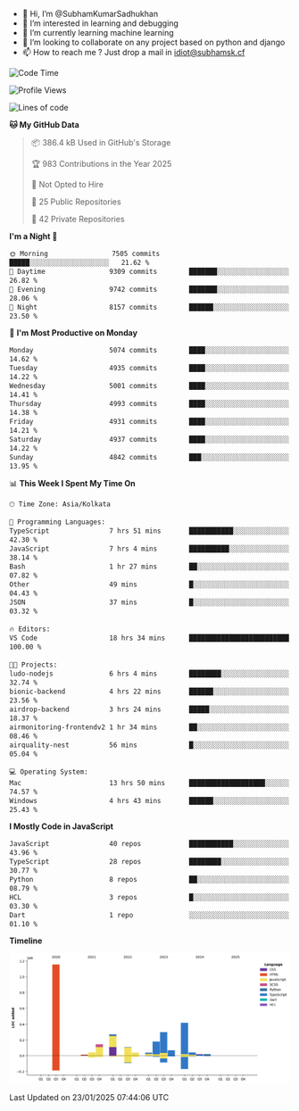 - 👋 Hi, I’m @SubhamKumarSadhukhan
- 👀 I’m interested in learning and debugging
- 🌱 I’m currently learning machine learning
- 💞️ I’m looking to collaborate on any project based on python and django
- 📫 How to reach me ?
      Just drop a mail in idiot@subhamsk.cf

<!---
SubhamKumarSadhukhan/SubhamKumarSadhukhan is a ✨ special ✨ repository because its `README.md` (this file) appears on your GitHub profile.
You can click the Preview link to take a look at your changes.
--->


<!--START_SECTION:waka-->
![Code Time](http://img.shields.io/badge/Code%20Time-2%2C728%20hrs%2031%20mins-blue)

![Profile Views](http://img.shields.io/badge/Profile%20Views-0-blue)

![Lines of code](https://img.shields.io/badge/From%20Hello%20World%20I%27ve%20Written-2.8%20million%20lines%20of%20code-blue)

**🐱 My GitHub Data** 

> 📦 386.4 kB Used in GitHub's Storage 
 > 
> 🏆 983 Contributions in the Year 2025
 > 
> 🚫 Not Opted to Hire
 > 
> 📜 25 Public Repositories 
 > 
> 🔑 42 Private Repositories 
 > 
**I'm a Night 🦉** 

```text
🌞 Morning                7505 commits        █████░░░░░░░░░░░░░░░░░░░░   21.62 % 
🌆 Daytime                9309 commits        ███████░░░░░░░░░░░░░░░░░░   26.82 % 
🌃 Evening                9742 commits        ███████░░░░░░░░░░░░░░░░░░   28.06 % 
🌙 Night                  8157 commits        ██████░░░░░░░░░░░░░░░░░░░   23.50 % 
```
📅 **I'm Most Productive on Monday** 

```text
Monday                   5074 commits        ████░░░░░░░░░░░░░░░░░░░░░   14.62 % 
Tuesday                  4935 commits        ████░░░░░░░░░░░░░░░░░░░░░   14.22 % 
Wednesday                5001 commits        ████░░░░░░░░░░░░░░░░░░░░░   14.41 % 
Thursday                 4993 commits        ████░░░░░░░░░░░░░░░░░░░░░   14.38 % 
Friday                   4931 commits        ████░░░░░░░░░░░░░░░░░░░░░   14.21 % 
Saturday                 4937 commits        ████░░░░░░░░░░░░░░░░░░░░░   14.22 % 
Sunday                   4842 commits        ███░░░░░░░░░░░░░░░░░░░░░░   13.95 % 
```


📊 **This Week I Spent My Time On** 

```text
🕑︎ Time Zone: Asia/Kolkata

💬 Programming Languages: 
TypeScript               7 hrs 51 mins       ███████████░░░░░░░░░░░░░░   42.30 % 
JavaScript               7 hrs 4 mins        ██████████░░░░░░░░░░░░░░░   38.14 % 
Bash                     1 hr 27 mins        ██░░░░░░░░░░░░░░░░░░░░░░░   07.82 % 
Other                    49 mins             █░░░░░░░░░░░░░░░░░░░░░░░░   04.43 % 
JSON                     37 mins             █░░░░░░░░░░░░░░░░░░░░░░░░   03.32 % 

🔥 Editors: 
VS Code                  18 hrs 34 mins      █████████████████████████   100.00 % 

🐱‍💻 Projects: 
ludo-nodejs              6 hrs 4 mins        ████████░░░░░░░░░░░░░░░░░   32.74 % 
bionic-backend           4 hrs 22 mins       ██████░░░░░░░░░░░░░░░░░░░   23.56 % 
airdrop-backend          3 hrs 24 mins       █████░░░░░░░░░░░░░░░░░░░░   18.37 % 
airmonitoring-frontendv2 1 hr 34 mins        ██░░░░░░░░░░░░░░░░░░░░░░░   08.46 % 
airquality-nest          56 mins             █░░░░░░░░░░░░░░░░░░░░░░░░   05.04 % 

💻 Operating System: 
Mac                      13 hrs 50 mins      ███████████████████░░░░░░   74.57 % 
Windows                  4 hrs 43 mins       ██████░░░░░░░░░░░░░░░░░░░   25.43 % 
```

**I Mostly Code in JavaScript** 

```text
JavaScript               40 repos            ███████████░░░░░░░░░░░░░░   43.96 % 
TypeScript               28 repos            ████████░░░░░░░░░░░░░░░░░   30.77 % 
Python                   8 repos             ██░░░░░░░░░░░░░░░░░░░░░░░   08.79 % 
HCL                      3 repos             █░░░░░░░░░░░░░░░░░░░░░░░░   03.30 % 
Dart                     1 repo              ░░░░░░░░░░░░░░░░░░░░░░░░░   01.10 % 
```



**Timeline**

![Lines of Code chart](https://raw.githubusercontent.com/SubhamKumarSadhukhan/SubhamKumarSadhukhan/main/assets/bar_graph.png)


 Last Updated on 23/01/2025 07:44:06 UTC
<!--END_SECTION:waka-->
